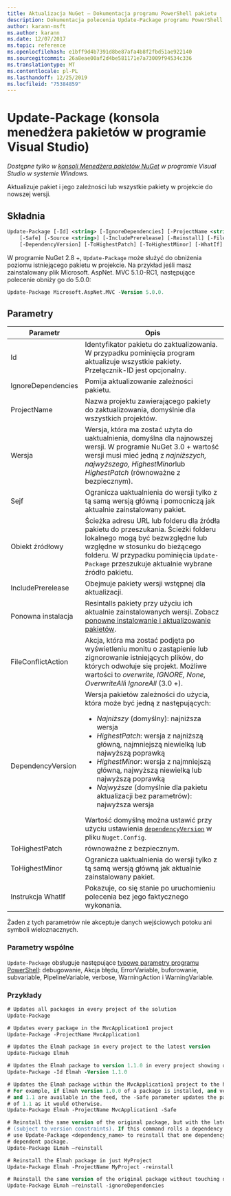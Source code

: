 ```yaml
---
title: Aktualizacja NuGet — Dokumentacja programu PowerShell pakietu
description: Dokumentacja polecenia Update-Package programu PowerShell w konsoli Menedżera pakietów NuGet w programie Visual Studio.
author: karann-msft
ms.author: karann
ms.date: 12/07/2017
ms.topic: reference
ms.openlocfilehash: e1bff9d4b7391d8be87afa4b8f2fbd51ae922140
ms.sourcegitcommit: 26a8eae00af2d4be581171e7a73009f94534c336
ms.translationtype: MT
ms.contentlocale: pl-PL
ms.lasthandoff: 12/25/2019
ms.locfileid: "75384859"
---
```

# <a name="update-package-package-manager-console-in-visual-studio"></a>Update-Package (konsola menedżera pakietów w programie Visual Studio)

*Dostępne tylko w [konsoli Menedżera pakietów NuGet](../../consume-packages/install-use-packages-powershell.md) w programie Visual Studio w systemie Windows.*

Aktualizuje pakiet i jego zależności lub wszystkie pakiety w projekcie do nowszej wersji.

## <a name="syntax"></a>Składnia

```ps
Update-Package [-Id] <string> [-IgnoreDependencies] [-ProjectName <string>] [-Version <string>]
    [-Safe] [-Source <string>] [-IncludePrerelease] [-Reinstall] [-FileConflictAction]
    [-DependencyVersion] [-ToHighestPatch] [-ToHighestMinor] [-WhatIf] [<CommonParameters>]
```

W programie NuGet 2.8 +, `Update-Package` może służyć do obniżenia poziomu istniejącego pakietu w projekcie. Na przykład jeśli masz zainstalowany plik Microsoft. AspNet. MVC 5.1.0-RC1, następujące polecenie obniży go do 5.0.0:

```ps
Update-Package Microsoft.AspNet.MVC -Version 5.0.0.
```

## <a name="parameters"></a>Parametry

|  Parametr | Opis |
| --- | --- |
| Id | Identyfikator pakietu do zaktualizowania. W przypadku pominięcia program aktualizuje wszystkie pakiety. Przełącznik-ID jest opcjonalny. |
| IgnoreDependencies | Pomija aktualizowanie zależności pakietu. |
| ProjectName | Nazwa projektu zawierającego pakiety do zaktualizowania, domyślnie dla wszystkich projektów. |
| Wersja | Wersja, która ma zostać użyta do uaktualnienia, domyślna dla najnowszej wersji. W programie NuGet 3.0 + wartość wersji musi mieć jedną z *najniższych, najwyższego, HighestMinor*lub *HighestPatch* (równoważne z bezpiecznym). |
| Sejf | Ogranicza uaktualnienia do wersji tylko z tą samą wersją główną i pomocniczą jak aktualnie zainstalowany pakiet. |
| Obiekt źródłowy | Ścieżka adresu URL lub folderu dla źródła pakietu do przeszukania. Ścieżki folderu lokalnego mogą być bezwzględne lub względne w stosunku do bieżącego folderu. W przypadku pominięcia `Update-Package` przeszukuje aktualnie wybrane źródło pakietu. |
| IncludePrerelease | Obejmuje pakiety wersji wstępnej dla aktualizacji. |
| Ponowna instalacja | Resintalls pakiety przy użyciu ich aktualnie zainstalowanych wersji. Zobacz [ponowne instalowanie i aktualizowanie pakietów](../../consume-packages/reinstalling-and-updating-packages.md). |
| FileConflictAction | Akcja, która ma zostać podjęta po wyświetleniu monitu o zastąpienie lub zignorowanie istniejących plików, do których odwołuje się projekt. Możliwe wartości to *overwrite, IGNORE, None, OverwriteAll*i *IgnoreAll* (3.0 +). |
| DependencyVersion | Wersja pakietów zależności do użycia, która może być jedną z następujących:<br/><ul><li>*Najniższy* (domyślny): najniższa wersja</li><li>*HighestPatch*: wersja z najniższą główną, najmniejszą niewielką lub najwyższą poprawką</li><li>*HighestMinor*: wersja z najmniejszą główną, najwyższą niewielką lub najwyższą poprawką</li><li>*Najwyższe* (domyślnie dla pakietu aktualizacji bez parametrów): najwyższa wersja</li></ul>Wartość domyślną można ustawić przy użyciu ustawienia [`dependencyVersion`](../nuget-config-file.md#config-section) w pliku `Nuget.Config`. |
| ToHighestPatch | równoważne z bezpiecznym. |
| ToHighestMinor | Ogranicza uaktualnienia do wersji tylko z tą samą wersją główną jak aktualnie zainstalowany pakiet. |
| Instrukcja WhatIf | Pokazuje, co się stanie po uruchomieniu polecenia bez jego faktycznego wykonania. |

Żaden z tych parametrów nie akceptuje danych wejściowych potoku ani symboli wieloznacznych.

### <a name="common-parameters"></a>Parametry wspólne

`Update-Package` obsługuje następujące [typowe parametry programu PowerShell](https://go.microsoft.com/fwlink/?LinkID=113216): debugowanie, Akcja błędu, ErrorVariable, buforowanie, subvariable, PipelineVariable, verbose, WarningAction i WarningVariable.

### <a name="examples"></a>Przykłady

```ps
# Updates all packages in every project of the solution
Update-Package

# Updates every package in the MvcApplication1 project
Update-Package -ProjectName MvcApplication1

# Updates the Elmah package in every project to the latest version
Update-Package Elmah

# Updates the Elmah package to version 1.1.0 in every project showing optional -Id usage
Update-Package -Id Elmah -Version 1.1.0

# Updates the Elmah package within the MvcApplication1 project to the highest "safe" version.
# For example, if Elmah version 1.0.0 of a package is installed, and versions 1.0.1, 1.0.2,
# and 1.1 are available in the feed, the -Safe parameter updates the package to 1.0.2 instead
# of 1.1 as it would otherwise.
Update-Package Elmah -ProjectName MvcApplication1 -Safe

# Reinstall the same version of the original package, but with the latest version of dependencies
# (subject to version constraints). If this command rolls a dependency back to an earlier version,
# use Update-Package <dependency_name> to reinstall that one dependency without affecting the
# dependent package.
Update-Package ELmah –reinstall 

# Reinstall the Elmah package in just MyProject
Update-Package Elmah -ProjectName MyProject -reinstall

# Reinstall the same version of the original package without touching dependencies.
Update-Package ELmah –reinstall -ignoreDependencies
```
